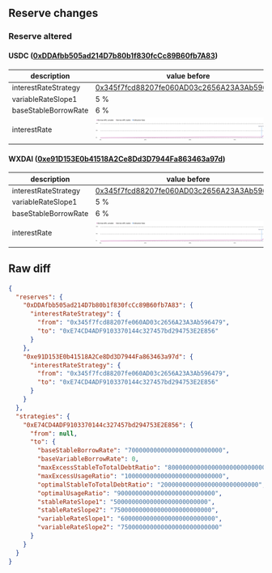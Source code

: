 ## Reserve changes

### Reserve altered

#### USDC ([0xDDAfbb505ad214D7b80b1f830fcCc89B60fb7A83](https://blockscout.com/xdai/mainnet/address/0xDDAfbb505ad214D7b80b1f830fcCc89B60fb7A83))

| description | value before | value after |
| --- | --- | --- |
| interestRateStrategy | [0x345f7fcd88207fe060AD03c2656A23A3Ab596479](https://blockscout.com/xdai/mainnet/address/0x345f7fcd88207fe060AD03c2656A23A3Ab596479) | [0xE74CD4ADF9103370144c327457bd294753E2E856](https://blockscout.com/xdai/mainnet/address/0xE74CD4ADF9103370144c327457bd294753E2E856) |
| variableRateSlope1 | 5 % | 6 % |
| baseStableBorrowRate | 6 % | 7 % |
| interestRate | ![before](/.assets/541043868751fc5ea1344f681b00906bdf734fdf.svg) | ![after](/.assets/d517c4d73c8c4c237817be708d72658850ccc974.svg) |

#### WXDAI ([0xe91D153E0b41518A2Ce8Dd3D7944Fa863463a97d](https://blockscout.com/xdai/mainnet/address/0xe91D153E0b41518A2Ce8Dd3D7944Fa863463a97d))

| description | value before | value after |
| --- | --- | --- |
| interestRateStrategy | [0x345f7fcd88207fe060AD03c2656A23A3Ab596479](https://blockscout.com/xdai/mainnet/address/0x345f7fcd88207fe060AD03c2656A23A3Ab596479) | [0xE74CD4ADF9103370144c327457bd294753E2E856](https://blockscout.com/xdai/mainnet/address/0xE74CD4ADF9103370144c327457bd294753E2E856) |
| variableRateSlope1 | 5 % | 6 % |
| baseStableBorrowRate | 6 % | 7 % |
| interestRate | ![before](/.assets/541043868751fc5ea1344f681b00906bdf734fdf.svg) | ![after](/.assets/d517c4d73c8c4c237817be708d72658850ccc974.svg) |

## Raw diff

```json
{
  "reserves": {
    "0xDDAfbb505ad214D7b80b1f830fcCc89B60fb7A83": {
      "interestRateStrategy": {
        "from": "0x345f7fcd88207fe060AD03c2656A23A3Ab596479",
        "to": "0xE74CD4ADF9103370144c327457bd294753E2E856"
      }
    },
    "0xe91D153E0b41518A2Ce8Dd3D7944Fa863463a97d": {
      "interestRateStrategy": {
        "from": "0x345f7fcd88207fe060AD03c2656A23A3Ab596479",
        "to": "0xE74CD4ADF9103370144c327457bd294753E2E856"
      }
    }
  },
  "strategies": {
    "0xE74CD4ADF9103370144c327457bd294753E2E856": {
      "from": null,
      "to": {
        "baseStableBorrowRate": "70000000000000000000000000",
        "baseVariableBorrowRate": 0,
        "maxExcessStableToTotalDebtRatio": "800000000000000000000000000",
        "maxExcessUsageRatio": "100000000000000000000000000",
        "optimalStableToTotalDebtRatio": "200000000000000000000000000",
        "optimalUsageRatio": "900000000000000000000000000",
        "stableRateSlope1": "50000000000000000000000000",
        "stableRateSlope2": "750000000000000000000000000",
        "variableRateSlope1": "60000000000000000000000000",
        "variableRateSlope2": "750000000000000000000000000"
      }
    }
  }
}
```